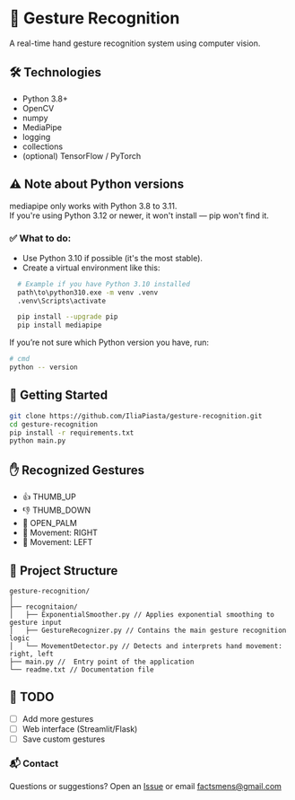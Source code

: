 # 🤖 Gesture Recognition

A real-time hand gesture recognition system using computer vision.

## 🛠 Technologies

- Python 3.8+
- OpenCV
- numpy
- MediaPipe
- logging
- collections
- (optional) TensorFlow / PyTorch

## ⚠️ Note about Python versions

mediapipe only works with Python 3.8 to 3.11.  
If you're using Python 3.12 or newer, it won't install — pip won't find it.

### ✅ What to do:
- Use Python 3.10 if possible (it's the most stable).
- Create a virtual environment like this:

```bash
  # Example if you have Python 3.10 installed
  path\to\python310.exe -m venv .venv
  .venv\Scripts\activate

  pip install --upgrade pip
  pip install mediapipe
```

If you’re not sure which Python version you have, run:

```bash
# cmd
python -- version
```

## 🚀 Getting Started

```bash
git clone https://github.com/IliaPiasta/gesture-recognition.git
cd gesture-recognition
pip install -r requirements.txt
python main.py
```

## ✋ Recognized Gestures

- 👍 THUMB_UP
- 👎 THUMB_DOWN
- 🤲 OPEN_PALM  
- 🫱 Movement: RIGHT  
- 🫲 Movement: LEFT

## 📂 Project Structure

```
gesture-recognition/
│
├── recognitaion/
│   ├── ExponentialSmoother.py // Applies exponential smoothing to gesture input
│   ├── GestureRecognizer.py // Contains the main gesture recognition logic
│   └── MovementDetector.py // Detects and interprets hand movement: right, left
├── main.py //  Entry point of the application
└── readme.txt // Documentation file
```

## 📌 TODO

- [ ] Add more gestures  
- [ ] Web interface (Streamlit/Flask)  
- [ ] Save custom gestures

### 📬 Contact

Questions or suggestions? Open an [Issue](https://github.com/IliaPiasta/gesture-recognition/issues) or email factsmens@gmail.com
